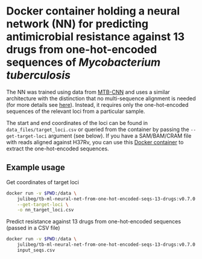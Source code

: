 # Docker container holding a neural network (NN) for predicting antimicrobial resistance against 13 drugs from one-hot-encoded sequences of _Mycobacterium tuberculosis_

The NN was trained using data from [MTB-CNN](https://github.com/aggreen/MTB-CNN) and uses a similar architecture with the distinction that no multi-sequence alignment is needed (for more details see [here](https://github.com/julibeg/TB-AMR-CNN)). Instead, it requires only the one-hot-encoded sequences of the relevant loci from a particular sample.

The start and end coordinates of the loci can be found in `data_files/target_loci.csv` or queried from the container by passing the `--get-target-loci` argument (see below). If you have a SAM/BAM/CRAM file with reads aligned against H37Rv, you can use this [Docker container](https://github.com/julibeg/tb-ml-containers/tree/main/one_hot_encode) to extract the one-hot-encoded sequences.

## Example usage

Get coordinates of target loci

```bash
docker run -v $PWD:/data \
    julibeg/tb-ml-neural-net-from-one-hot-encoded-seqs-13-drugs:v0.7.0 \
    --get-target-loci \
    -o nn_target_loci.csv
```

Predict resistance against 13 drugs from one-hot-encoded sequences (passed in a CSV file)

```bash
docker run -v $PWD:/data \
    julibeg/tb-ml-neural-net-from-one-hot-encoded-seqs-13-drugs:v0.7.0 \
    input_seqs.csv
```
